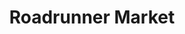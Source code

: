 ---
title: "Roadrunner Market"
url: /abingdon/roadrunner-market-porterfield-highway/
shop: convenience
---